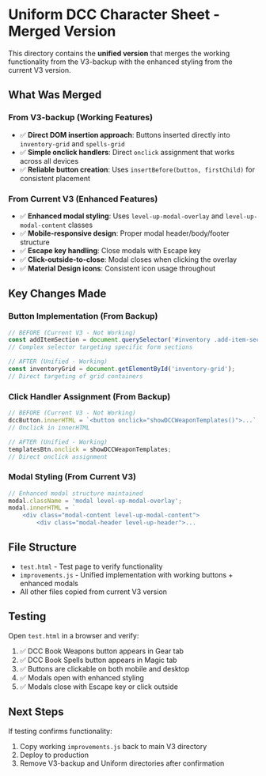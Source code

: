 # Uniform DCC Character Sheet - Merged Version

This directory contains the **unified version** that merges the working functionality from the V3-backup with the enhanced styling from the current V3 version.

## What Was Merged

### From V3-backup (Working Features)
- ✅ **Direct DOM insertion approach**: Buttons inserted directly into `inventory-grid` and `spells-grid`
- ✅ **Simple onclick handlers**: Direct `onclick` assignment that works across all devices
- ✅ **Reliable button creation**: Uses `insertBefore(button, firstChild)` for consistent placement

### From Current V3 (Enhanced Features)  
- ✅ **Enhanced modal styling**: Uses `level-up-modal-overlay` and `level-up-modal-content` classes
- ✅ **Mobile-responsive design**: Proper modal header/body/footer structure
- ✅ **Escape key handling**: Close modals with Escape key
- ✅ **Click-outside-to-close**: Modal closes when clicking the overlay
- ✅ **Material Design icons**: Consistent icon usage throughout

## Key Changes Made

### Button Implementation (From Backup)
```javascript
// BEFORE (Current V3 - Not Working)
const addItemSection = document.querySelector('#inventory .add-item-section');
// Complex selector targeting specific form sections

// AFTER (Unified - Working)  
const inventoryGrid = document.getElementById('inventory-grid');
// Direct targeting of grid containers
```

### Click Handler Assignment (From Backup)
```javascript
// BEFORE (Current V3 - Not Working)
dccButton.innerHTML = `<button onclick="showDCCWeaponTemplates()">...`;
// Onclick in innerHTML

// AFTER (Unified - Working)
templatesBtn.onclick = showDCCWeaponTemplates;  
// Direct onclick assignment
```

### Modal Styling (From Current V3)
```javascript
// Enhanced modal structure maintained
modal.className = 'modal level-up-modal-overlay';
modal.innerHTML = `
    <div class="modal-content level-up-modal-content">
        <div class="modal-header level-up-header">...
```

## File Structure
- `test.html` - Test page to verify functionality
- `improvements.js` - Unified implementation with working buttons + enhanced modals
- All other files copied from current V3 version

## Testing
Open `test.html` in a browser and verify:
1. ✅ DCC Book Weapons button appears in Gear tab
2. ✅ DCC Book Spells button appears in Magic tab  
3. ✅ Buttons are clickable on both mobile and desktop
4. ✅ Modals open with enhanced styling
5. ✅ Modals close with Escape key or click outside

## Next Steps
If testing confirms functionality:
1. Copy working `improvements.js` back to main V3 directory
2. Deploy to production
3. Remove V3-backup and Uniform directories after confirmation
